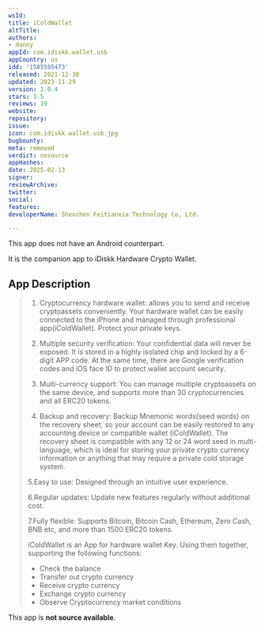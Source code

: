 ```yaml
---
wsId: 
title: iColdWallet
altTitle: 
authors:
- danny
appId: com.idiskk.wallet.usb
appCountry: us
idd: '1585595473'
released: 2021-12-30
updated: 2023-11-29
version: 1.0.4
stars: 3.5
reviews: 19
website: 
repository: 
issue: 
icon: com.idiskk.wallet.usb.jpg
bugbounty: 
meta: removed
verdict: nosource
appHashes: 
date: 2025-02-13
signer: 
reviewArchive: 
twitter: 
social: 
features: 
developerName: Shenzhen Feitianxia Technology Co, Ltd.

---
```


This app does not have an Android counterpart. 

It is the companion app to iDiskk Hardware Crypto Wallet. 

## App Description

> 1. Cryptocurrency hardware wallet: allows you to send and receive cryptoassets conveniently. Your hardware wallet can be easily connected to the iPhone and managed through professional app(iColdWallet). Protect your private keys.
>
> 2. Multiple security verification: Your confidential data will never be exposed. It is stored in a highly isolated chip and locked by a 6-digit APP code. At the same time, there are Google verification codes and iOS face ID to protect wallet account security.
>
> 3. Multi-currency support: You can manage multiple cryptoassets on the same device, and supports more than 30 cryptocurrencies and all ERC20 tokens.
>
> 4. Backup and recovery: Backup Mnemonic words(seed words) on the recovery sheet, so your account can be easily restored to any accounting device or compatible wallet (iColdWallet). The recovery sheet is compatible with any 12 or 24 word seed in multi-language, which is ideal for storing your private crypto currency information or anything that may require a private cold storage system.
>
> 5.Easy to use: Designed through an intuitive user experience.
>
> 6.Regular updates: Update new features regularly without additional cost.
>
> 7.Fully flexible: Supports Bitcoin, Bitcoin Cash, Ethereum, Zero Cash, BNB etc, and more than 1500 ERC20 tokens.
>
> iColdWallet is an App for hardware wallet Key. Using them together, supporting the following functions:
>
> - Check the balance
> - Transfer out crypto currency
> - Receive crypto currency
> - Exchange crypto currency
> - Observe Cryptocurrency market conditions

This app is **not source available**.
